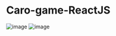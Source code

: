 # Caro-game-ReactJS
![image](https://github.com/Minhdaug/Caro-game-ReactJS/assets/91544328/9aedadb6-0360-4651-8da8-f210b0fed009)
![image](https://github.com/Minhdaug/Caro-game-ReactJS/assets/91544328/d67c3d42-6fc0-4c5e-b18a-44561d0653ab)
